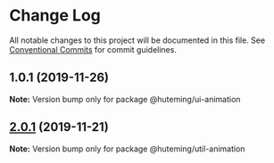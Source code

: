 # Change Log

All notable changes to this project will be documented in this file.
See [Conventional Commits](https://conventionalcommits.org) for commit guidelines.

## 1.0.1 (2019-11-26)

**Note:** Version bump only for package @huteming/ui-animation





## [2.0.1](https://github.com/huteming/huteming-ui/compare/@huteming/util-animation@2.0.0...@huteming/util-animation@2.0.1) (2019-11-21)

**Note:** Version bump only for package @huteming/util-animation
